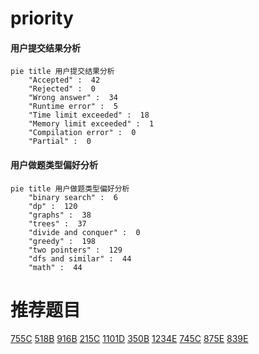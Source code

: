 # priority

<!-- tabs:start -->



#### **用户提交结果分析**

```mermaid
pie title 用户提交结果分析
    "Accepted" :  42
    "Rejected" :  0
    "Wrong answer" :  34
    "Runtime error" :  5
    "Time limit exceeded" :  18
    "Memory limit exceeded" :  1
    "Compilation error" :  0
    "Partial" :  0
```

#### **用户做题类型偏好分析**

```mermaid
pie title 用户做题类型偏好分析
    "binary search" :  6
    "dp" :  120
    "graphs" :  38
    "trees" :  37
    "divide and conquer" :  0
    "greedy" :  198
    "two pointers" :  129
    "dfs and similar" :  44
    "math" :  44
```



<!-- tabs:end -->
# 推荐题目
[755C](https://codeforces.com/contest/755/problem/C)
[518B](https://codeforces.com/contest/518/problem/B)
[916B](https://codeforces.com/contest/916/problem/B)
[215C](https://codeforces.com/contest/215/problem/C)
[1101D](https://codeforces.com/contest/1101/problem/D)
[350B](https://codeforces.com/contest/350/problem/B)
[1234E](https://codeforces.com/contest/1234/problem/E)
[745C](https://codeforces.com/contest/745/problem/C)
[875E](https://codeforces.com/contest/875/problem/E)
[839E](https://codeforces.com/contest/839/problem/E)
